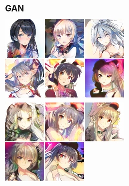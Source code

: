 # GAN
![](https://github.com/agis09/GAN/blob/master/result/140.png)
![](https://github.com/agis09/GAN/blob/master/result/155.png)
![](https://github.com/agis09/GAN/blob/master/result/4.png)
![](https://github.com/agis09/GAN/blob/master/result/7.png)
![](https://github.com/agis09/GAN/blob/master/result/img12.png)
![](https://github.com/agis09/GAN/blob/master/result/img39.png)
  
![](https://github.com/agis09/GAN/blob/master/result/img48.png)
![](https://github.com/agis09/GAN/blob/master/result/img55.png)
![](https://github.com/agis09/GAN/blob/master/result/img67.png)
![](https://github.com/agis09/GAN/blob/master/result/img76.png)
![](https://github.com/agis09/GAN/blob/master/result/img91.png)